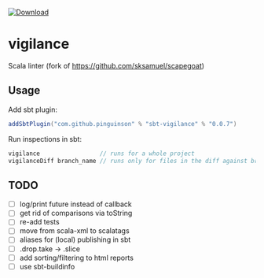 [ ![Download](https://api.bintray.com/packages/pinguinson/sbt-plugins/sbt-vigilance/images/download.svg) ](https://bintray.com/pinguinson/sbt-plugins/sbt-vigilance/_latestVersion)

# vigilance
Scala linter (fork of https://github.com/sksamuel/scapegoat)

## Usage

Add sbt plugin:
```scala
addSbtPlugin("com.github.pinguinson" % "sbt-vigilance" % "0.0.7")
```

Run inspections in sbt:
```scala
vigilance                 // runs for a whole project
vigilanceDiff branch_name // runs only for files in the diff against branch_name
```

## TODO

- [ ] log/print future instead of callback
- [ ] get rid of comparisons via toString
- [ ] re-add tests
- [ ] move from scala-xml to scalatags
- [ ] aliases for (local) publishing in sbt
- [ ] .drop.take -> .slice
- [ ] add sorting/filtering to html reports
- [ ] use sbt-buildinfo
